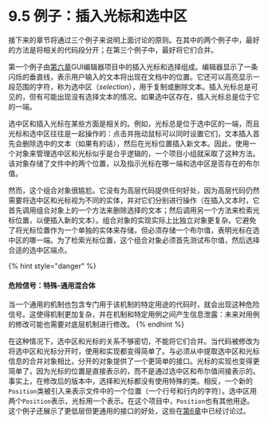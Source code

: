 # 9.5 例子：插入光标和选中区

接下来的章节将通过三个例子来说明上面讨论的原则。在其中的两个例子中，最好的方法是将相关的代码段分开；在第三个例子中，最好将它们合并。

第一个例子由[第六章](broken-reference)GUI编辑器项目中的插入光标和选择组成。编辑器显示了一条闪烁的垂直线，表示用户输入的文本将出现在文档中的位置。它还可以高亮显示一段范围的字符，称为选中区（_selection_），用于复制或删除文本。插入光标总是可见的，但有可能出现没有选择文本的情况。如果选中区存在，插入光标总是位于它的一端。

选中区和插入光标在某些方面是相关的。例如，光标总是位于选中区的一端，而且光标和选中区往往是一起操作的：点击并拖动鼠标可以同时设置它们，文本插入首先会删除选中的文本（如果有的话），然后在光标位置插入新文本。因此，使用一个对象来管理选中区和光标似乎是合乎逻辑的，一个项目小组就采取了这种方法。该对象存储了文件中的两个位置，以及指示光标在哪一端和选中区是否存在的布尔值。

然而，这个组合对象很尴尬。它没有为高层代码提供任何好处，因为高层代码仍然需要将选中区和光标视为不同的实体，并对它们分别进行操作（在插入文本时，它首先调用组合对象上的一个方法来删除选择的文本；然后调用另一个方法来检索光标位置，以便插入新的文本）。组合对象的实现实际上比独立对象更复杂。它避免了将光标位置作为一个单独的实体来存储，但必须存储一个布尔值，表明光标在选中区的哪一端。为了检索光标位置，这个组合对象必须首先测试布尔值，然后选择合适的选中区端点。&#x20;

{% hint style="danger" %}
#### 危险信号：特殊-通用混合体

当一个通用的机制也包含专门用于该机制的特定用途的代码时，就会出现这种危险信号。这使得机制更加复杂，并在机制和特定用例之间产生信息泄露：未来对用例的修改可能也需要对底层机制进行修改。
{% endhint %}

在这种情况下，选中区和光标的关系不够密切，不能将它们合并。当代码被修改为将选中区和光标分开时，使用和实现都变得简单了。与必须从中提取选中区和光标信息的合并对象相比，分开的对象提供了一个更简单的接口。光标的实现也变得更简单了，因为光标的位置是直接表示的，而不是通过选中区和布尔值间接表示的。事实上，在修改后的版本中，选择和光标都没有使用特殊的类。相反，一个新的`Position`类被引入来表示文件中的一个位置（一个行号和行内的字符）。选中区用两个`Position`表示，光标用一个表示。在这个项目中，`Position`也有其他用途。这个例子还展示了更低层但更通用的接口的好处，这些在[第6章](broken-reference)中已经讨论过。
